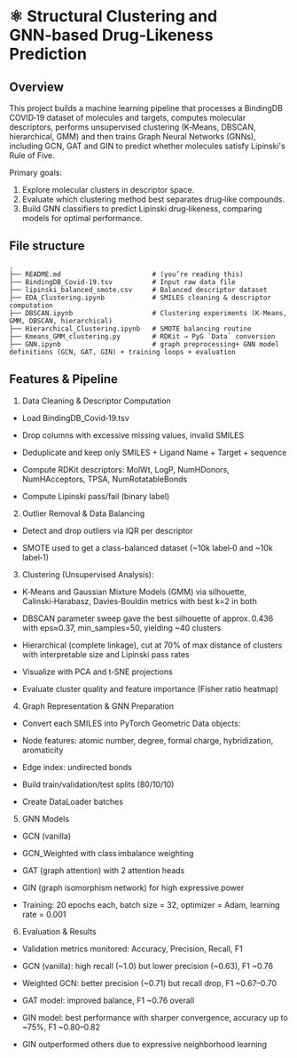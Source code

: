 # ⚛️ Structural Clustering and GNN‑based Drug‑Likeness Prediction
## Overview
This project builds a machine learning pipeline that processes a BindingDB COVID‑19 dataset of molecules and targets, computes molecular descriptors, performs unsupervised clustering (K‑Means, DBSCAN, hierarchical, GMM) and then trains Graph Neural Networks (GNNs), including GCN, GAT and GIN to predict whether molecules satisfy Lipinski's Rule of Five.

Primary goals:
1. Explore molecular clusters in descriptor space.  
2. Evaluate which clustering method best separates drug‑like compounds.  
3. Build GNN classifiers to predict Lipinski drug‑likeness, comparing models for optimal performance.  

## File structure
```
.
├── README.md                       # (you’re reading this)
├── BindingDB_Covid‑19.tsv          # Input raw data file
├── lipinski_balanced_smote.csv     # Balanced descriptor dataset
├── EDA_Clustering.ipynb            # SMILES cleaning & descriptor computation
├── DBSCAN.ipynb                    # Clustering experiments (K‑Means, GMM, DBSCAN, hierarchical)
├── Hierarchical_Clustering.ipynb   # SMOTE balancing routine
├── Kmeans_GMM_clustering.py        # RDKit → PyG `Data` conversion
├── GNN.ipynb                       # graph preprocessing+ GNN model definitions (GCN, GAT, GIN) + training loops + evaluation
```

## Features & Pipeline
1. Data Cleaning & Descriptor Computation
- Load BindingDB_Covid‑19.tsv

- Drop columns with excessive missing values, invalid SMILES

- Deduplicate and keep only SMILES + Ligand Name + Target + sequence

- Compute RDKit descriptors: MolWt, LogP, NumHDonors, NumHAcceptors, TPSA, NumRotatableBonds

- Compute Lipinski pass/fail (binary label)

2. Outlier Removal & Data Balancing
- Detect and drop outliers via IQR per descriptor

- SMOTE used to get a class-balanced dataset (~10k label‑0 and ~10k label‑1)

3. Clustering (Unsupervised Analysis):

- K‑Means and Gaussian Mixture Models (GMM) via silhouette, Calinski‑Harabasz, Davies‑Bouldin metrics with best k=2 in both

- DBSCAN parameter sweep gave the best silhouette of approx. 0.436 with eps≈0.37, min_samples=50, yielding ~40 clusters

- Hierarchical (complete linkage), cut at 70% of max distance of clusters with interpretable size and Lipinski pass rates

- Visualize with PCA and t‑SNE projections

- Evaluate cluster quality and feature importance (Fisher ratio heatmap)

4. Graph Representation & GNN Preparation
- Convert each SMILES into PyTorch Geometric Data objects:

- Node features: atomic number, degree, formal charge, hybridization, aromaticity

- Edge index: undirected bonds

- Build train/validation/test splits (80/10/10)

- Create DataLoader batches

5. GNN Models
- GCN (vanilla)

- GCN_Weighted with class imbalance weighting

- GAT (graph attention) with 2 attention heads

- GIN (graph isomorphism network) for high expressive power

- Training: 20 epochs each, batch size = 32, optimizer = Adam, learning rate = 0.001

6. Evaluation & Results
- Validation metrics monitored: Accuracy, Precision, Recall, F1

- GCN (vanilla): high recall (~1.0) but lower precision (~0.63), F1 ~0.76

- Weighted GCN: better precision (~0.71) but recall drop, F1 ~0.67–0.70

- GAT model: improved balance, F1 ~0.76 overall

- GIN model: best performance with sharper convergence, accuracy up to ~75%, F1 ~0.80–0.82

- GIN outperformed others due to expressive neighborhood learning

